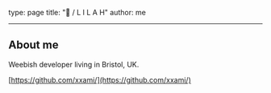 type: page
title: "🎀  /  L I L A H"
author: me

---

## About me

Weebish developer living in Bristol, UK.

[https://github.com/xxami/](https://github.com/xxami/)
